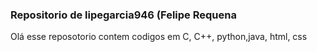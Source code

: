 ### Repositorio de lipegarcia946 (Felipe Requena

Olá esse reposotorio contem codigos em C, C++, python,java, html, css
